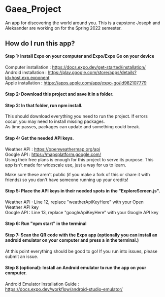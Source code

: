 # Gaea_Project
An app for discovering the world around you. This is a capstone Joseph and Aleksander are working on for the Spring 2022 semester.

## How do I run this app?
#### Step 1: Install Expo on your computer and Expo/Expo Go on your device
Computer installation : https://docs.expo.dev/get-started/installation/  
Android installation  : https://play.google.com/store/apps/details?id=host.exp.exponent  
Apple installation    : https://apps.apple.com/app/expo-go/id982107779  

#### Step 2: Download this project and save it in a folder.

#### Step 3: In that folder, run npm install.
This should download everything you need to run the project. If errors occur, you may need to install missing packages.  
As time passes, packages can update and something could break.  

#### Step 4: Get the needed API keys.
Weather API : https://openweathermap.org/api  
Google API  : https://mapsplatform.google.com/  
Using their free plans is enough for this project to serve its purpose. This app isn't made for widescale use, just a way for us to learn.  

Make sure these aren't public (if you make a fork of this or share it with friends) so you don't have someone running up your credits!  

#### Step 5: Place the API keys in their needed spots in the "ExploreScreen.js".
Weather API : Line 12, replace "weatherApiKeyHere" with your Open Weather API key  
Google API  : Line 13, replace "googleApiKeyHere" with your Google API key  

#### Step 6: Run "npm start" in the terminal

#### Step 7: Scan the QR code with the Expo app (optionally you can install an android emulator on your computer and press a in the terminal.)
At this point everything should be good to go! If you run into issues, please submit an issue.  

#### Step 8 (optional): Install an Android emulator to run the app on your computer.
Android Emulator Installation Guide : https://docs.expo.dev/workflow/android-studio-emulator/
